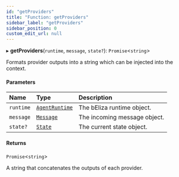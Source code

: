```yaml
---
id: "getProviders"
title: "Function: getProviders"
sidebar_label: "getProviders"
sidebar_position: 0
custom_edit_url: null
---
```


▸ **getProviders**(`runtime`, `message`, `state?`): `Promise`\<`string`\>

Formats provider outputs into a string which can be injected into the context.

#### Parameters

| Name      | Type                                         | Description                  |
| :-------- | :------------------------------------------- | :--------------------------- |
| `runtime` | [`AgentRuntime`](../classes/AgentRuntime.md) | The bEliza runtime object.    |
| `message` | [`Message`](../interfaces/Message.md)        | The incoming message object. |
| `state?`  | [`State`](../interfaces/State.md)            | The current state object.    |

#### Returns

`Promise`\<`string`\>

A string that concatenates the outputs of each provider.
